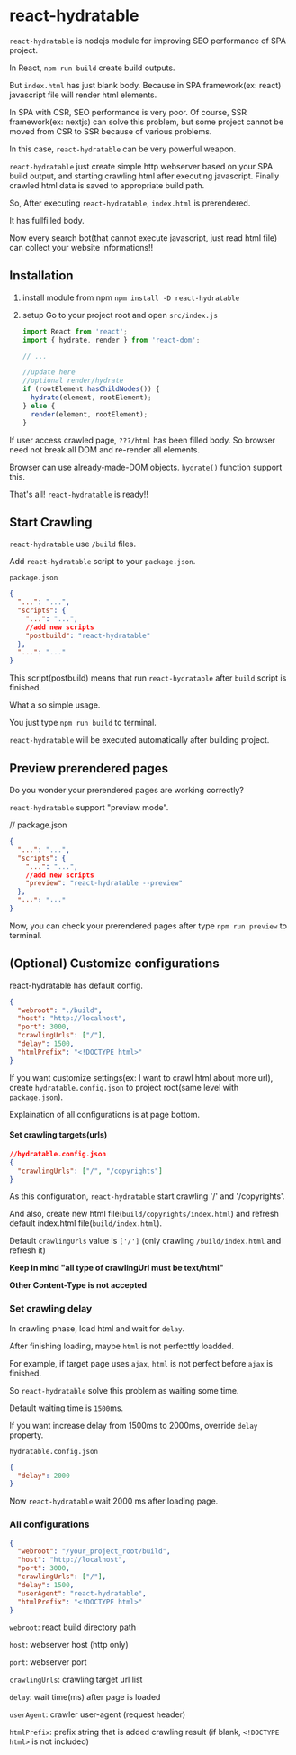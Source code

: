# react-hydratable

`react-hydratable` is nodejs module for improving SEO performance of SPA project.

In React, `npm run build` create build outputs.

But `index.html` has just blank body. Because in SPA framework(ex: react) javascript file will render html elements.

In SPA with CSR, SEO performance is very poor. Of course, SSR framework(ex: nextjs) can solve this problem, but some project cannot be moved from CSR to SSR because of various problems.

In this case, `react-hydratable` can be very powerful weapon.

`react-hydratable` just create simple http webserver based on your SPA build output, and starting crawling html after executing javascript. Finally crawled html data is saved to appropriate build path.

So, After executing `react-hydratable`, `index.html` is prerendered.

It has fullfilled body.

Now every search bot(that cannot execute javascript, just read html file) can collect your website informations!!

## Installation

1. install module from npm
   `npm install -D react-hydratable`

2. setup
   Go to your project root and open `src/index.js`

   ```javascript
   import React from 'react';
   import { hydrate, render } from 'react-dom';

   // ...

   //update here
   //optional render/hydrate
   if (rootElement.hasChildNodes()) {
     hydrate(element, rootElement);
   } else {
     render(element, rootElement);
   }
   ```

If user access crawled page, `???/html` has been filled body. So browser need not break all DOM and re-render all elements.

Browser can use already-made-DOM objects. `hydrate()` function support this.

That's all! `react-hydratable` is ready!!

## Start Crawling

`react-hydratable` use `/build` files.

Add `react-hydratable` script to your `package.json`.

`package.json`

```json
{
  "...": "...",
  "scripts": {
    "...": "...",
    //add new scripts
    "postbuild": "react-hydratable"
  },
  "...": "..."
}
```

This script(postbuild) means that run `react-hydratable` after `build` script is finished.

What a so simple usage.

You just type `npm run build` to terminal.

`react-hydratable` will be executed automatically after building project.

## Preview prerendered pages

Do you wonder your prerendered pages are working correctly?

`react-hydratable` support "preview mode".

// package.json

```json
{
  "...": "...",
  "scripts": {
    "...": "...",
    //add new scripts
    "preview": "react-hydratable --preview"
  },
  "...": "..."
}
```

Now, you can check your prerendered pages after type `npm run preview` to terminal.

## (Optional) Customize configurations

react-hydratable has default config.

```json
{
  "webroot": "./build",
  "host": "http://localhost",
  "port": 3000,
  "crawlingUrls": ["/"],
  "delay": 1500,
  "htmlPrefix": "<!DOCTYPE html>"
}
```

If you want customize settings(ex: I want to crawl html about more url), create `hydratable.config.json` to project root(same level with `package.json`).

Explaination of all configurations is at page bottom.

#### Set crawling targets(urls)

```json
//hydratable.config.json
{
  "crawlingUrls": ["/", "/copyrights"]
}
```

As this configuration, `react-hydratable` start crawling '/' and '/copyrights'.

And also, create new html file(`build/copyrights/index.html`) and refresh default index.html file(`build/index.html`).

Default `crawlingUrls` value is `['/']` (only crawling `/build/index.html` and refresh it)

**Keep in mind "all type of crawlingUrl must be text/html"**

**Other Content-Type is not accepted**

### Set crawling delay

In crawling phase, load html and wait for `delay`.

After finishing loading, maybe `html` is not perfecttly loadded.

For example, if target page uses `ajax`, `html` is not perfect before `ajax` is finished.

So `react-hydratable` solve this problem as waiting some time.

Default waiting time is `1500`ms.

If you want increase delay from 1500ms to 2000ms, override `delay` property.

`hydratable.config.json`

```json
{
  "delay": 2000
}
```

Now `react-hydratable` wait 2000 ms after loading page.

### All configurations

```json
{
  "webroot": "/your_project_root/build",
  "host": "http://localhost",
  "port": 3000,
  "crawlingUrls": ["/"],
  "delay": 1500,
  "userAgent": "react-hydratable",
  "htmlPrefix": "<!DOCTYPE html>"
}
```

`webroot`: react build directory path

`host`: webserver host (http only)

`port`: webserver port

`crawlingUrls`: crawling target url list

`delay`: wait time(ms) after page is loaded

`userAgent`: crawler user-agent (request header)

`htmlPrefix`: prefix string that is added crawling result (if blank, `<!DOCTYPE html>` is not included)
